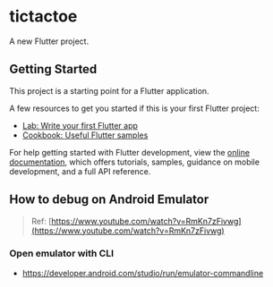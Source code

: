 # tictactoe

A new Flutter project.

## Getting Started

This project is a starting point for a Flutter application.

A few resources to get you started if this is your first Flutter project:

- [Lab: Write your first Flutter app](https://docs.flutter.dev/get-started/codelab)
- [Cookbook: Useful Flutter samples](https://docs.flutter.dev/cookbook)

For help getting started with Flutter development, view the
[online documentation](https://docs.flutter.dev/), which offers tutorials,
samples, guidance on mobile development, and a full API reference.

## How to debug on Android Emulator

> Ref: [https://www.youtube.com/watch?v=RmKn7zFivwg](https://www.youtube.com/watch?v=RmKn7zFivwg)

### Open emulator with CLI
- https://developer.android.com/studio/run/emulator-commandline